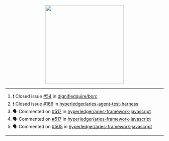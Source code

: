 <p align="center">
<img src="https://user-images.githubusercontent.com/61358536/126118557-75ac74a7-4655-4289-9a8d-e536322b7423.png" height="250" width="250"/>
</p>

---

<!--START_SECTION:activity-->
1. ❗️ Closed issue [#54](https://github.com/dignifiedquire/borc/issues/54) in [dignifiedquire/borc](https://github.com/dignifiedquire/borc)
2. ❗️ Closed issue [#166](https://github.com/hyperledger/aries-agent-test-harness/issues/166) in [hyperledger/aries-agent-test-harness](https://github.com/hyperledger/aries-agent-test-harness)
3. 🗣 Commented on [#517](https://github.com/hyperledger/aries-framework-javascript/issues/517) in [hyperledger/aries-framework-javascript](https://github.com/hyperledger/aries-framework-javascript)
4. 🗣 Commented on [#517](https://github.com/hyperledger/aries-framework-javascript/issues/517) in [hyperledger/aries-framework-javascript](https://github.com/hyperledger/aries-framework-javascript)
5. 🗣 Commented on [#505](https://github.com/hyperledger/aries-framework-javascript/issues/505) in [hyperledger/aries-framework-javascript](https://github.com/hyperledger/aries-framework-javascript)
<!--END_SECTION:activity-->

---
